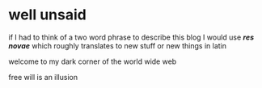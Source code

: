 # well unsaid

if I had to think of a two word phrase to describe this blog I would use ***res novae*** which roughly translates to
new stuff or new things in latin

welcome to my dark corner of the world wide web



free will is an illusion 
